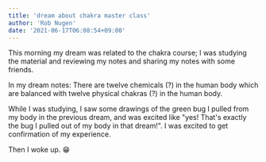 ```yaml
---
title: 'dream about chakra master class'
author: 'Rob Nugen'
date: '2021-06-17T06:08:54+09:00'
---
```


<p class='dream'>This morning my dream was related to the chakra course; I was studying the material and reviewing my notes and sharing my notes with some friends.</p>

<p class='dream'>In my dream notes:
There are twelve chemicals (?) in the human body which are balanced with twelve physical chakras (?) in the human body.</p>

<p class='dream'>While I was studying, I saw some drawings of the green bug I pulled from my body in the previous dream, and was excited like "yes! That's exactly the bug I pulled out of my body in that dream!". I was excited to get confirmation of my experience.</p>

<p class='dream'>Then I woke up. 😁</p>

